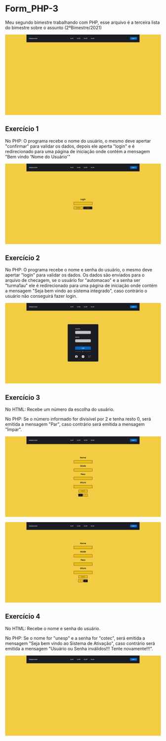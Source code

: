 # Form_PHP-3
Meu segundo bimestre trabalhando com PHP, esse arquivo é a terceira lista do bimestre sobre o assunto (2ºBimestre/2021)
<p align="center">
<img src="assets/img/index.png">
<p>
  
## Exercício 1
No PHP: O programa recebe o nome do usuário, o mesmo deve apertar "confirmar" para validar os dados, depois ele aperta "login" e é redirecionado para uma página de iniciação onde contém a mensagem "Bem vindo 'Nome do Usuário'"
<p align="center">
<img src="assets/img/ex1.png">
<p>
  
## Exercício 2
No PHP: O programa recebe o nome e senha do usuário, o mesmo deve apertar "login" para validar os dados. Os dados são enviados para o arquivo de checagem, se o usuário for "automacao" e a senha ser "turma1au" ele é redirecionado para uma página de iniciação onde contém a mensagem "Seja bem vindo ao sistema integrado", caso contrário o usuário não conseguirá fazer login.
<p align="center">
<img src="assets/img/ex2.png">
<p>
  
## Exercício 3
No HTML: Recebe um número da escolha do usuário. <p> 
No PHP: Se o número informado for divisível por 2 e tenha resto 0, será emitida a mensagem "Par", caso contrário será emitida a mensagem "Ímpar".
<p align="center">
<img src="assets/img/ex3.png">
<p>
<p align="center">
<img src="assets/img/ex3_1.png">
<p>
  
## Exercício 4
No HTML: Recebe o nome e senha do usuário. <p> 
No PHP: Se o nome for "unesp" e a senha for "cotec", será emitida a mensagem "Seja bem vindo ao Sistema de Ativação", caso contrário será emitida a mensagem "Usuário ou Senha inválidos!!! Tente novamente!!!".
<p align="center">
<img src="assets/img/index.png">
<p>
